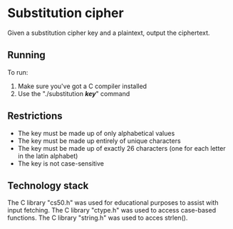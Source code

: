 # Substitution cipher

Given a substitution cipher key and a plaintext, output the ciphertext.

## Running

To run:
1. Make sure you've got a C compiler installed
2. Use the "./substitution __*key*__" command

## Restrictions

- The key must be made up of only alphabetical values
- The key must be made up entirely of unique characters
- The key must be made up of exactly 26 characters (one for each letter in the latin alphabet)
- The key is not case-sensitive

## Technology stack

The C library "cs50.h" was used for educational purposes to assist with input fetching.
The C library "ctype.h" was used to access case-based functions.
The C library "string.h" was used to acces strlen().